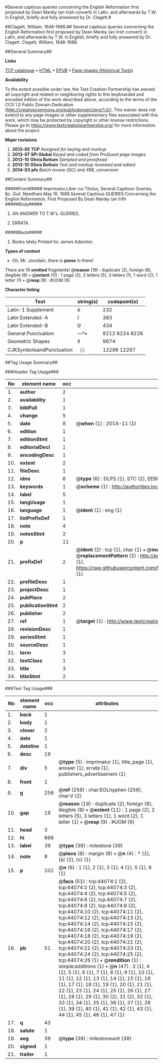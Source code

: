 #Several captious queries concerning the English Reformation first proposed by Dean Manby (an Irish convert) in Latin, and afterwards by T.W. in English, briefly and fully answered by Dr. Clagett.#

##Clagett, William, 1646-1688.##
Several captious queries concerning the English Reformation first proposed by Dean Manby (an Irish convert) in Latin, and afterwards by T.W. in English, briefly and fully answered by Dr. Clagett.
Clagett, William, 1646-1688.

##General Summary##

**Links**

[TCP catalogue](http://www.ota.ox.ac.uk/tcp/)  • 
[HTML](http://tei.it.ox.ac.uk/tcp/Texts-HTML/free/A33/A33222.html)  • 
[EPUB](http://tei.it.ox.ac.uk/tcp/Texts-EPUB/free/A33/A33222.epub) • 
[Page images (Historical Texts)](https://historicaltexts.jisc.ac.uk/eebo-09790518e)

**Availability**

To the extent possible under law, the Text Creation Partnership has waived all copyright and related or neighboring rights to this keyboarded and encoded edition of the work described above, according to the terms of the CC0 1.0 Public Domain Dedication (http://creativecommons.org/publicdomain/zero/1.0/). This waiver does not extend to any page images or other supplementary files associated with this work, which may be protected by copyright or other license restrictions. Please go to https://www.textcreationpartnership.org/ for more information about the project.

**Major revisions**

1. __2013-05__ __TCP__ *Assigned for keying and markup*
1. __2013-07__ __SPi Global__ *Keyed and coded from ProQuest page images*
1. __2013-10__ __Olivia Bottum__ *Sampled and proofread*
1. __2013-10__ __Olivia Bottum__ *Text and markup reviewed and edited*
1. __2014-03__ __pfs__ *Batch review (QC) and XML conversion*

##Content Summary##

#####Front#####
Imprimatur,Liber cui Titulus, Several Captious Queries, &c. Guil. Needham.May 10. 1688.Several Captious QUERIES Concerning the English Reformation, First Proposed By Dean Manby (an Iriſh 
#####Body#####

1. AN ANSWER TO T.W's. QUERIES,

1. ERRATA.

#####Back#####

1. Books lately Printed for James Adamſon.

**Types of content**

  * Oh, Mr. Jourdain, there is **prose** in there!

There are 19 **omitted** fragments! 
 @__reason__ (19) : duplicate (2), foreign (8), illegible (9)  •  @__extent__ (11) : 1 page (2), 2 letters (5), 3 letters (1), 1 word (2), 1 letter (1)  •  @__resp__ (9) : #UOM (9)

**Character listing**


|Text|string(s)|codepoint(s)|
|---|---|---|
|Latin-1 Supplement|è|232|
|Latin Extended-A|ſ|383|
|Latin Extended-B|Ʋ|434|
|General Punctuation|—†•|8212 8224 8226|
|Geometric Shapes|◊|9674|
|CJKSymbolsandPunctuation|〈〉|12296 12297|

##Tag Usage Summary##

###Header Tag Usage###

|No|element name|occ|attributes|
|---|---|---|---|
|1.|__author__|2||
|2.|__availability__|1||
|3.|__biblFull__|1||
|4.|__change__|5||
|5.|__date__|8| @__when__ (1) : 2014-11 (1)|
|6.|__edition__|1||
|7.|__editionStmt__|1||
|8.|__editorialDecl__|1||
|9.|__encodingDesc__|1||
|10.|__extent__|2||
|11.|__fileDesc__|1||
|12.|__idno__|6| @__type__ (6) : DLPS (1), STC (2), EEBO-CITATION (1), OCLC (1), VID (1)|
|13.|__keywords__|1| @__scheme__ (1) : http://authorities.loc.gov/ (1)|
|14.|__label__|5||
|15.|__langUsage__|1||
|16.|__language__|1| @__ident__ (1) : eng (1)|
|17.|__listPrefixDef__|1||
|18.|__note__|4||
|19.|__notesStmt__|2||
|20.|__p__|11||
|21.|__prefixDef__|2| @__ident__ (2) : tcp (1), char (1)  •  @__matchPattern__ (2) : ([0-9\-]+):([0-9IVX]+) (1), (.+) (1)  •  @__replacementPattern__ (2) : http://eebo.chadwyck.com/downloadtiff?vid=$1&page=$2 (1), https://raw.githubusercontent.com/textcreationpartnership/Texts/master/tcpchars.xml#$1 (1)|
|22.|__profileDesc__|1||
|23.|__projectDesc__|1||
|24.|__pubPlace__|2||
|25.|__publicationStmt__|2||
|26.|__publisher__|2||
|27.|__ref__|1| @__target__ (1) : http://www.textcreationpartnership.org/docs/. (1)|
|28.|__revisionDesc__|1||
|29.|__seriesStmt__|1||
|30.|__sourceDesc__|1||
|31.|__term__|3||
|32.|__textClass__|1||
|33.|__title__|3||
|34.|__titleStmt__|2||


###Text Tag Usage###

|No|element name|occ|attributes|
|---|---|---|---|
|1.|__back__|1||
|2.|__body__|1||
|3.|__closer__|2||
|4.|__date__|1||
|5.|__dateline__|1||
|6.|__desc__|19||
|7.|__div__|5| @__type__ (5) : imprimatur (1), title_page (1), answer (1), errata (1), publishers_advertisement (1)|
|8.|__front__|1||
|9.|__g__|258| @__ref__ (258) : char:EOLhyphen (256), char:V (2)|
|10.|__gap__|19| @__reason__ (19) : duplicate (2), foreign (8), illegible (9)  •  @__extent__ (11) : 1 page (2), 2 letters (5), 3 letters (1), 1 word (2), 1 letter (1)  •  @__resp__ (9) : #UOM (9)|
|11.|__head__|3||
|12.|__hi__|868||
|13.|__label__|39| @__type__ (39) : milestone (39)|
|14.|__note__|8| @__place__ (8) : margin (8)  •  @__n__ (4) : * (1), (a) (2), (c) (1)|
|15.|__p__|101| @__n__ (6) : 1 (1), 2 (1), 3 (1), 4 (1), 5 (1), 6 (1)|
|16.|__pb__|51| @__facs__ (51) : tcp:44074:1 (2), tcp:44074:2 (2), tcp:44074:3 (2), tcp:44074:4 (2), tcp:44074:5 (2), tcp:44074:6 (2), tcp:44074:7 (2), tcp:44074:8 (2), tcp:44074:9 (2), tcp:44074:10 (2), tcp:44074:11 (2), tcp:44074:12 (2), tcp:44074:13 (2), tcp:44074:14 (2), tcp:44074:15 (2), tcp:44074:16 (2), tcp:44074:17 (2), tcp:44074:18 (2), tcp:44074:19 (2), tcp:44074:20 (2), tcp:44074:21 (2), tcp:44074:22 (2), tcp:44074:23 (2), tcp:44074:24 (2), tcp:44074:25 (2), tcp:44074:26 (1)  •  @__rendition__ (1) : simple:additions (1)  •  @__n__ (47) : 3 (1), 4 (1), 5 (1), 6 (1), 7 (1), 8 (1), 9 (1), 10 (1), 11 (1), 12 (1), 13 (1), 14 (1), 15 (1), 16 (1), 17 (1), 18 (1), 19 (1), 20 (1), 21 (1), 22 (1), 23 (1), 24 (1), 25 (1), 26 (1), 27 (1), 28 (1), 29 (1), 30 (2), 31 (2), 32 (1), 33 (1), 34 (1), 35 (1), 36 (1), 37 (1), 38 (1), 39 (1), 40 (1), 41 (1), 42 (1), 43 (1), 44 (1), 45 (1), 46 (1), 47 (1)|
|17.|__q__|43||
|18.|__salute__|1||
|19.|__seg__|39| @__type__ (39) : milestoneunit (39)|
|20.|__signed__|1||
|21.|__trailer__|1||
